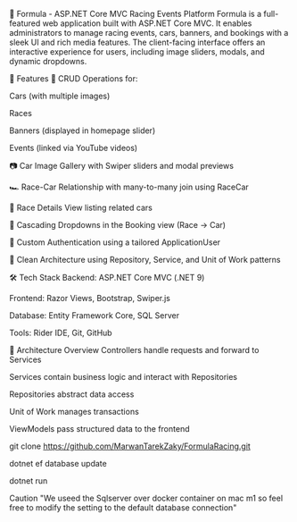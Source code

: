 🏁 Formula - ASP.NET Core MVC Racing Events Platform
Formula is a full-featured web application built with ASP.NET Core MVC.
It enables administrators to manage racing events, cars, banners, 
and bookings with a sleek UI and rich media features. 
The client-facing interface offers an interactive experience for users, 
including image sliders, modals, and dynamic dropdowns.



🚀 Features
🔧 CRUD Operations for:

Cars (with multiple images)

Races

Banners (displayed in homepage slider)

Events (linked via YouTube videos)

📷 Car Image Gallery with Swiper sliders and modal previews

🏎️ Race-Car Relationship with many-to-many join using RaceCar

📅 Race Details View listing related cars

🔄 Cascading Dropdowns in the Booking view (Race → Car)

🔐 Custom Authentication using a tailored ApplicationUser

🧠 Clean Architecture using Repository, Service, and Unit of Work patterns




🛠️ Tech Stack
Backend: ASP.NET Core MVC (.NET 9)

Frontend: Razor Views, Bootstrap, Swiper.js

Database: Entity Framework Core, SQL Server

Tools: Rider IDE, Git, GitHub



🧱 Architecture Overview
Controllers handle requests and forward to Services

Services contain business logic and interact with Repositories

Repositories abstract data access

Unit of Work manages transactions

ViewModels pass structured data to the frontend


git clone https://github.com/MarwanTarekZaky/FormulaRacing.git

dotnet ef database update

dotnet run

Caution "We useed the Sqlserver over docker container on mac m1 so feel free to modify the setting to the default database connection"







